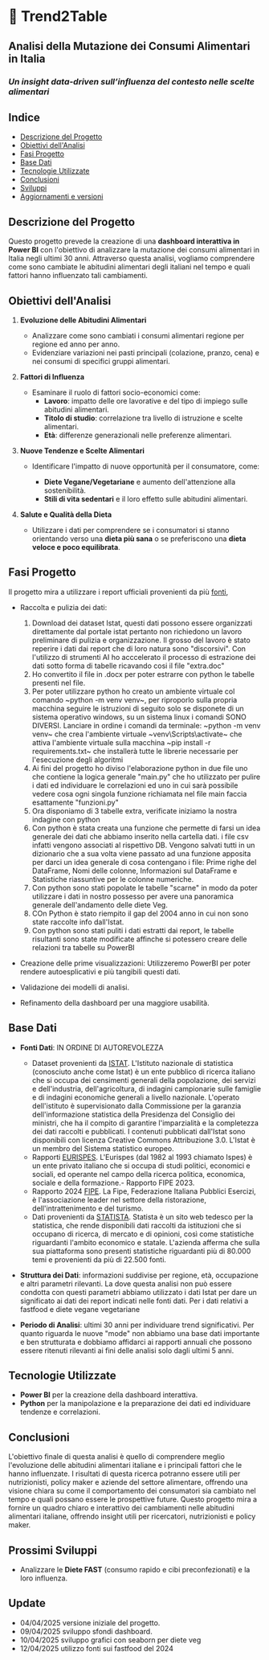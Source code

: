

# 🥗 Trend2Table  
## Analisi della Mutazione dei Consumi Alimentari in Italia
### *Un insight data-driven sull’influenza del contesto nelle scelte alimentari*


## Indice
- [Descrizione del Progetto](#descrizione-del-progetto)
- [Obiettivi dell'Analisi](#obiettivi-dellanalisi)
- [Fasi Progetto](#fasi-progetto)
- [Base Dati](#base-dati)
- [Tecnologie Utilizzate](#tecnologie-utilizzate)
- [Conclusioni](#conclusioni)
- [Sviluppi](#Prossimi-Sviluppi)
- [Aggiornamenti e versioni](#Update)

## Descrizione del Progetto
Questo progetto prevede la creazione di una **dashboard interattiva in Power BI** con l'obiettivo di analizzare la mutazione dei consumi alimentari in Italia negli ultimi 30 anni. Attraverso questa analisi, vogliamo comprendere come sono cambiate le abitudini alimentari degli italiani nel tempo e quali fattori hanno influenzato tali cambiamenti.

## Obiettivi dell'Analisi
1. **Evoluzione delle Abitudini Alimentari**
   - Analizzare come sono cambiati i consumi alimentari regione per regione ed anno per anno.
   - Evidenziare variazioni nei pasti principali (colazione, pranzo, cena) e nei consumi di specifici gruppi alimentari.


2. **Fattori di Influenza**
   - Esaminare il ruolo di fattori socio-economici come:
     - **Lavoro**: impatto delle ore lavorative e del tipo di impiego sulle abitudini alimentari.
     - **Titolo di studio**: correlazione tra livello di istruzione e scelte alimentari.
     - **Età**: differenze generazionali nelle preferenze alimentari.

3. **Nuove Tendenze e Scelte Alimentari**
   - Identificare l'impatto di nuove opportunità per il consumatore, come:
     
     - **Diete Vegane/Vegetariane** e aumento dell'attenzione alla sostenibilità.
     - **Stili di vita sedentari** e il loro effetto sulle abitudini alimentari.

4. **Salute e Qualità della Dieta**
   - Utilizzare i dati per comprendere se i consumatori si stanno orientando verso una **dieta più sana** o se preferiscono una **dieta veloce e poco equilibrata**.

## Fasi Progetto
Il progetto mira a utilizzare i report ufficiali provenienti da più [fonti](#base-dati),

   - Raccolta e pulizia dei dati:
      1. Download dei dataset Istat, questi dati possono essere organizzati direttamente dal portale istat pertanto non richiedono un lavoro preliminare di pulizia e organizzazione. Il grosso del lavoro è stato reperire i dati dai report che di loro natura sono "discorsivi". Con l'utilizzo di strumenti AI ho acccelerato il processo di estrazione dei dati sotto forma di tabelle ricavando cosi il file "extra.doc"
      2. Ho convertito il file in .docx per poter estrarre con python le tabelle presenti nel file.
      3. Per poter utilizzare python ho creato un ambiente virtuale col comando ~python -m venv venv~, per riproporlo sulla propria macchina seguire le istruzioni di seguito solo se disponete di un sistema operativo windows, su un sistema linux i comandi SONO DIVERSI.
      Lanciare in ordine i comandi da terminale:
      ~python -m venv venv~ che crea l'ambiente virtuale
      ~venv\Scripts\activate~ che attiva l'ambiente virtuale sulla macchina
      ~pip install -r requirements.txt~ che installerà tutte le librerie necessarie per l'esecuzione degli algoritmi
      4. Ai fini del progetto ho diviso l'elaborazione python in due file uno che contiene la logica generale "main.py" che ho utilizzato per pulire i dati ed individuare le correlazioni ed uno in cui sarà possibile vedere cosa ogni singola funzione richiamata nel file main faccia esattamente "funzioni.py"
      5. Ora disponiamo di 3 tabelle extra, verificate iniziamo la nostra indagine con python
      6. Con python è stata creata una funzione che permette di farsi un idea generale dei dati che abbiamo inserito nella cartella dati.
      i file csv infatti vengono associati al rispettivo DB.
      Vengono salvati tutti in un dizionario che a sua volta viene passato ad una funzione apposita per darci un idea generale di cosa contengano i file:
      Prime righe del DataFrame, Nomi delle colonne, Informazioni sul DataFrame e Statistiche riassuntive per le colonne numeriche.
      7. Con python sono stati popolate le tabelle "scarne" in modo da poter utilizzare i dati in nostro possesso per avere una panoramica generale dell'andamento delle diete Veg.
      8. COn Python è stato riempito il gap del 2004 anno in cui non sono state raccolte info dall'Istat.
      9. Con python sono stati puliti i dati estratti dai report, le tabelle risultanti sono state modificate affinche si potessero creare delle relazioni tra tabelle su PowerBI
    
   - Creazione delle prime visualizzazioni:
      Utilizzeremo PowerBI per poter rendere autoesplicativi e più tangibili questi dati.
   - Validazione dei modelli di analisi.
   - Refinamento della dashboard per una maggiore usabilità.

## Base Dati
- **Fonti Dati**:
IN ORDINE DI AUTOREVOLEZZA
   - Dataset provenienti da [ISTAT](#https://www.istat.it/). L'Istituto nazionale di statistica (conosciuto anche come Istat) è un ente pubblico di ricerca italiano che si occupa dei censimenti generali della popolazione, dei servizi e dell'industria, dell'agricoltura, di indagini campionarie sulle famiglie e di indagini economiche generali a livello nazionale. L'operato dell'istituto è supervisionato dalla Commissione per la garanzia dell'informazione statistica della Presidenza del Consiglio dei ministri, che ha il compito di garantire l'imparzialità e la completezza dei dati raccolti e pubblicati. I contenuti pubblicati dall'Istat sono disponibili con licenza Creative Commons Attribuzione 3.0. L'Istat è un membro del Sistema statistico europeo.
   - Rapporti [EURISPES](#). L'Eurispes (dal 1982 al 1993 chiamato Ispes) è un ente privato italiano che si occupa di studi politici, economici e sociali, ed operante nel campo della ricerca politica, economica, sociale e della formazione.- Rapporto FIPE 2023. 
   - Rapporto 2024 [FIPE](#https://www.fipe.it/wp-content/uploads/2024/04/Rapporto-Ristorazione-2024.pdf?utm_source=chatgpt.com). La Fipe, Federazione Italiana Pubblici Esercizi, è l'associazione leader nel settore della ristorazione, dell'intrattenimento e del turismo.
   - Dati provenienti da [STATISTA](#https://www.statista.com/). Statista è un sito web tedesco per la statistica, che rende disponibili dati raccolti da istituzioni che si occupano di ricerca, di mercato e di opinioni, così come statistiche riguardanti l'ambito economico e statale. L'azienda afferma che sulla sua piattaforma sono presenti statistiche riguardanti più di 80.000 temi e provenienti da più di 22.500 fonti.
   
- **Struttura dei Dati**: informazioni suddivise per regione, età, occupazione e altri parametri rilevanti. La dove questa analisi non può essere condotta con questi parametri abbiamo utilizzato i dati Istat per dare un significato ai dati dei report indicati nelle fonti dati.
Per i dati relativi a fastfood e diete vegane vegetariane 
- **Periodo di Analisi**: ultimi 30 anni per individuare trend significativi. Per quanto riguarda le nuove "mode" non abbiamo una base dati importante e ben strutturata e dobbiamo affidarci ai rapporti annuali che possono essere ritenuti rilevanti ai fini delle analisi solo dagli ultimi 5 anni.

## Tecnologie Utilizzate
- **Power BI** per la creazione della dashboard interattiva.
- **Python** per la manipolazione e la preparazione dei dati ed individuare tendenze e correlazioni.


## Conclusioni
L'obiettivo finale di questa analisi è quello di comprendere meglio l'evoluzione delle abitudini alimentari italiane e i principali fattori che le hanno influenzate. I risultati di questa ricerca potranno essere utili per nutrizionisti, policy maker e aziende del settore alimentare, offrendo una visione chiara su come il comportamento dei consumatori sia cambiato nel tempo e quali possano essere le prospettive future.
Questo progetto mira a fornire un quadro chiaro e interattivo dei cambiamenti nelle abitudini alimentari italiane, offrendo insight utili per ricercatori, nutrizionisti e policy maker.

## Prossimi Sviluppi
- Analizzare le **Diete FAST** (consumo rapido e cibi preconfezionati) e la loro influenza.

## Update
- 04/04/2025 versione iniziale del progetto.
- 09/04/2025 sviluppo sfondi dashboard.
- 10/04/2025 sviluppo grafici con seaborn per diete veg
- 12/04/2025 utilizzo fonti sui fastfood del 2024
